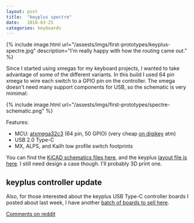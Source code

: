 ```yaml
---
layout: post
title:  "keyplus spectre"
date:   2018-03-25
categories: keyboards
---
```


{% include image.html url="/assests/imgs/first-prototypes/keyplus-spectre.jpg" description="I'm really happy with how the routing came out." %}

Since I started using xmegas for my keyboard projects, I wanted to take
advantage of some of the different variants. In this build I used 64 pin xmega
to wire each switch to a GPIO pin on the controller. The xmega doesn't need
many support components for USB, so the schematic is very mimimal:

{% include image.html url="/assests/imgs/first-prototypes/spectre-schematic.png" %}

Features:

* MCU: [atxmega32c3](http://www.microchip.com/wwwproducts/en/ATxmega32C3) (64 pin, 50 GPIO) (very cheap [on digikey](https://www.digikey.com/product-detail/en/microchip-technology/ATXMEGA32C3-MHR/1611-ATXMEGA32C3-MHRCT-ND/6833405) atm)
* USB 2.0 Type-C
* MX, ALPS, and Kailh low profile switch footprints

You can find the [KiCAD schematics files here](https://github.com/ahtn/keyboard_pcb/tree/master/spectre), and the keyplus [layout file
is here](https://github.com/ahtn/keyplus/blob/9d320d65f64290681a73cb76dadb0254b90d6d53/layouts/spectre.yaml). 
I still need design a case though. I'll probably 3D print one.


## keyplus controller update

Also, for those interested about the keyplus USB Type-C controller boards I posted
about last week, I have another [batch of boards to sell here](https://www.reddit.com/r/mechmarket/comments/86zhpa/au_h_keyplus_usb_typec_keyboard_controllers_w/).


[Comments on reddit](https://www.reddit.com/r/MechanicalKeyboards/comments/86zo7g/keyplus_spectre_pcb_4x12_ortho_without_diodes_usb/)
